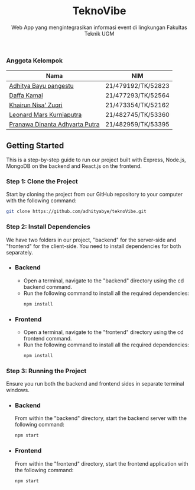 <h1 align="center">
  TeknoVibe
</h1>

<p align="center">Web App yang mengintegrasikan informasi event di lingkungan Fakultas Teknik UGM</p><br>

### Anggota Kelompok
| Nama                     | NIM                |
| ------------------------ | ------------------ |
| [Adhitya Bayu pangestu](https://www.github.com/adhityabye) | 21/479192/TK/52823 |
| [Daffa Kamal](https://github.com/defz7)              | 21/477293/TK/52564 |
| [Khairun Nisa' Zuqri](https://github.com/KhairunNisaZ)         | 21/473354/TK/52162 |
| [Leonard Mars Kurniaputra](https://github.com)      | 21/482745/TK/53360 |
| [Pranawa Dinanta Adhyarta Putra](https://github.com/Nantapranawa)   | 21/482959/TK/53395 |

<h2 align="left">Getting Started</h2>
<p>This is a step-by-step guide to run our project built with Express, Node.js, MongoDB on the backend and React.js on the frontend.</p>
<h3>Step 1: Clone the Project</h3>
<p>Start by cloning the project from our GitHub repository to your computer with the following command:</p>

```bash 
git clone https://github.com/adhityabye/teknoVibe.git
```
<h3>Step 2: Install Dependencies</h3>
<p>We have two folders in our project, "backend" for the server-side and "frontend" for the client-side. You need to install dependencies for both separately.</p>

- ### Backend
  - Open a terminal, navigate to the "backend" directory using the cd backend command.
  - Run the following command to install all the required dependencies:
     ```bash 
    npm install
    ```

- ### Frontend
  - Open a terminal, navigate to the "frontend" directory using the cd frontend command.
  - Run the following command to install all the required dependencies:
     ```bash 
    npm install
    ```
<h3>Step 3: Running the Project</h3>
<p>Ensure you run both the backend and frontend sides in separate terminal windows.</p>

- ### Backend
  From within the "backend" directory, start the backend server with the following command:

  ```bash 
  npm start
  ```

- ### Frontend
  From within the "frontend" directory, start the frontend application with the following command:
  
  ```bash 
  npm start
  ```
